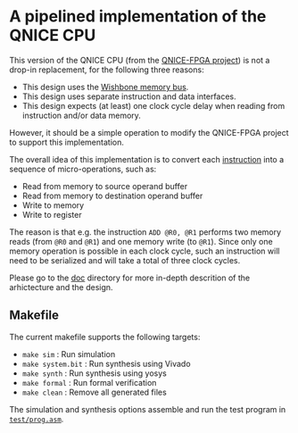 # A pipelined implementation of the QNICE CPU

This version of the QNICE CPU (from the [QNICE-FPGA
project](https://github.com/sy2002/QNICE-FPGA)) is not a drop-in replacement,
for the following three reasons:
* This design uses the [Wishbone memory
  bus](https://zipcpu.com/doc/wbspec_b4.pdf).
* This design uses separate instruction and data interfaces.
* This design expects (at least) one clock cycle delay when reading from
  instruction and/or data memory.

However, it should be a simple operation to modify the QNICE-FPGA project to
support this implementation.

The overall idea of this implementation is to convert each
[instruction](https://github.com/sy2002/QNICE-FPGA/blob/master/doc/intro/qnice_intro.pdf)
into a sequence of micro-operations, such as:
* Read from memory to source operand buffer
* Read from memory to destination operand buffer
* Write to memory
* Write to register

The reason is that e.g. the instruction `ADD @R0, @R1` performs two memory
reads (from `@R0` and `@R1`) and one memory write (to `@R1`). Since only one
memory operation is possible in each clock cycle, such an instruction will
need to be serialized and will take a total of three clock cycles.

Please go to the [doc](doc) directory for more in-depth descrition of the
arhictecture and the design.

## Makefile
The current makefile supports the following targets:
* `make sim`        : Run simulation
* `make system.bit` : Run synthesis using Vivado
* `make synth`      : Run synthesis using yosys
* `make formal`     : Run formal verification
* `make clean`      : Remove all generated files

The simulation and synthesis options assemble and run the test program in
[`test/prog.asm`](test/prog.asm).

